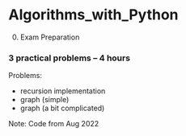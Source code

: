 # Algorithms_with_Python

0. Exam Preparation
### 3 practical problems – 4 hours
Problems:
- recursion implementation
- graph (simple)
- graph (a bit complicated)


Note: Code from Aug 2022
